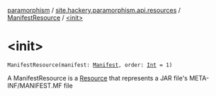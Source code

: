 [paramorphism](../../index.md) / [site.hackery.paramorphism.api.resources](../index.md) / [ManifestResource](index.md) / [&lt;init&gt;](./-init-.md)

# &lt;init&gt;

`ManifestResource(manifest: `[`Manifest`](https://docs.oracle.com/javase/6/docs/api/java/util/jar/Manifest.html)`, order: `[`Int`](https://kotlinlang.org/api/latest/jvm/stdlib/kotlin/-int/index.html)` = 1)`

A ManifestResource is a [Resource](../-resource/index.md) that represents a JAR file's META-INF/MANIFEST.MF file

